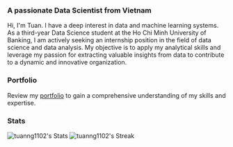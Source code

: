 <h3 align="left">A passionate Data Scientist from Vietnam</h3>

Hi, I'm Tuan. I have a deep interest in data and machine learning systems. As a third-year Data Science student at the Ho Chi Minh University of Banking, I am actively seeking an internship position in the field of data science and data analysis. My objective is to apply my analytical skills and leverage my passion for extracting valuable insights from data to contribute to a dynamic and innovative organization.

<h3 align="left">Portfolio</h3>
Review my <a href="https://tuanng1102.github.io/">portfolio</a> to gain a comprehensive understanding of my skills and expertise.

<h3 align="left">Stats</h3>

![tuanng1102's Stats](https://github-readme-stats.vercel.app/api?username=tuanng1102&theme=dark&show_icons=true&hide_border=false&count_private=true)  ![tuanng1102's Streak](https://github-readme-streak-stats.herokuapp.com/?user=tuanng1102&theme=dark&hide_border=false)
